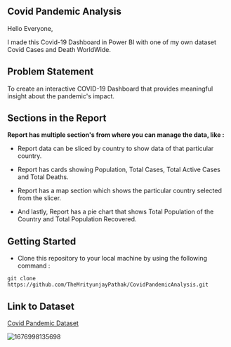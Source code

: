 ## Covid Pandemic Analysis

Hello Everyone, 

I made this Covid-19 Dashboard in Power BI with one of my own dataset Covid Cases and Death WorldWide.

## Problem Statement

To create an interactive COVID-19 Dashboard that provides meaningful insight about the pandemic's impact.

## Sections in the Report

**Report has multiple section's from where you can manage the data, like :**

- Report data can be sliced by country to show data of that particular country.

- Report has cards showing Population, Total Cases, Total Active Cases and Total Deaths.

- Report has a map section which shows the particular country selected from the slicer.

- And lastly, Report has a pie chart that shows Total Population of the Country and Total Population Recovered.

## Getting Started

- Clone this repository to your local machine by using the following command :
```
git clone https://github.com/TheMrityunjayPathak/CovidPandemicAnalysis.git
```

## Link to Dataset
[Covid Pandemic Dataset](https://www.kaggle.com/datasets/themrityunjaypathak/covid-cases-and-deaths-worldwide)

![1676998135698](https://github.com/TheMrityunjayPathak/CovidPandemicAnalysis/assets/123563634/deecdf9c-759c-43e7-bd21-536a8c046148)
